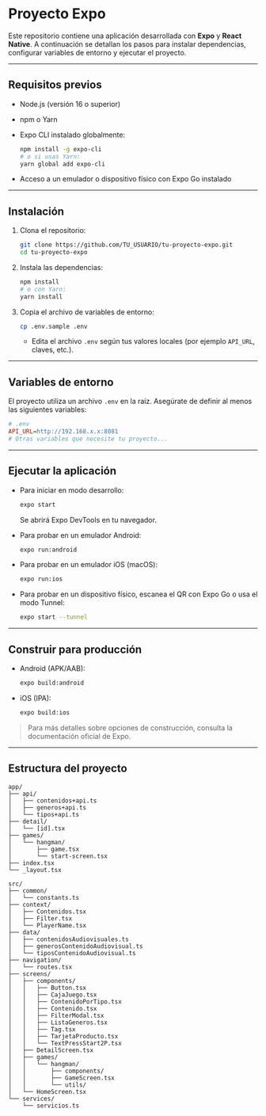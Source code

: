 # Proyecto Expo

Este repositorio contiene una aplicación desarrollada con **Expo** y **React Native**. A continuación se detallan los pasos para instalar dependencias, configurar variables de entorno y ejecutar el proyecto.

---

## Requisitos previos

* Node.js (versión 16 o superior)
* npm o Yarn
* Expo CLI instalado globalmente:

  ```bash
  npm install -g expo-cli
  # o si usas Yarn:
  yarn global add expo-cli
  ```
* Acceso a un emulador o dispositivo físico con Expo Go instalado

---

## Instalación

1. Clona el repositorio:

   ```bash
   git clone https://github.com/TU_USUARIO/tu-proyecto-expo.git
   cd tu-proyecto-expo
   ```

2. Instala las dependencias:

   ```bash
   npm install
   # o con Yarn:
   yarn install
   ```

3. Copia el archivo de variables de entorno:

   ```bash
   cp .env.sample .env
   ```

   * Edita el archivo `.env` según tus valores locales (por ejemplo `API_URL`, claves, etc.).

---

## Variables de entorno

El proyecto utiliza un archivo `.env` en la raíz. Asegúrate de definir al menos las siguientes variables:

```ini
# .env
API_URL=http://192.168.x.x:8081
# Otras variables que necesite tu proyecto...
```

---

## Ejecutar la aplicación

* Para iniciar en modo desarrollo:

  ```bash
  expo start
  ```

  Se abrirá Expo DevTools en tu navegador.

* Para probar en un emulador Android:

  ```bash
  expo run:android
  ```

* Para probar en un emulador iOS (macOS):

  ```bash
  expo run:ios
  ```

* Para probar en un dispositivo físico, escanea el QR con Expo Go o usa el modo Tunnel:

  ```bash
  expo start --tunnel
  ```

---

## Construir para producción

* Android (APK/AAB):

  ```bash
  expo build:android
  ```

* iOS (IPA):

  ```bash
  expo build:ios
  ```

> Para más detalles sobre opciones de construcción, consulta la documentación oficial de Expo.

---

## Estructura del proyecto

```
app/
├── api/
│   ├── contenidos+api.ts
│   ├── generos+api.ts
│   └── tipos+api.ts
├── detail/
│   └── [id].tsx
├── games/
│   └── hangman/
│       ├── game.tsx
│       └── start-screen.tsx
├── index.tsx
└── _layout.tsx

src/
├── common/
│   └── constants.ts
├── context/
│   ├── Contenidos.tsx
│   ├── Filter.tsx
│   └── PlayerName.tsx
├── data/
│   ├── contenidosAudiovisuales.ts
│   ├── generosContenidoAudiovisual.ts
│   └── tiposContenidoAudiovisual.ts
├── navigation/
│   └── routes.tsx
├── screens/
│   ├── components/
│   │   ├── Button.tsx
│   │   ├── CajaJuego.tsx
│   │   ├── ContenidoPorTipo.tsx
│   │   ├── Contenido.tsx
│   │   ├── FilterModal.tsx
│   │   ├── ListaGeneros.tsx
│   │   ├── Tag.tsx
│   │   ├── TarjetaProducto.tsx
│   │   └── TextPressStart2P.tsx
│   ├── DetailScreen.tsx
│   ├── games/
│   │   └── hangman/
│   │       ├── components/
│   │       ├── GameScreen.tsx
│   │       └── utils/
│   └── HomeScreen.tsx
└── services/
    └── servicios.ts
```

